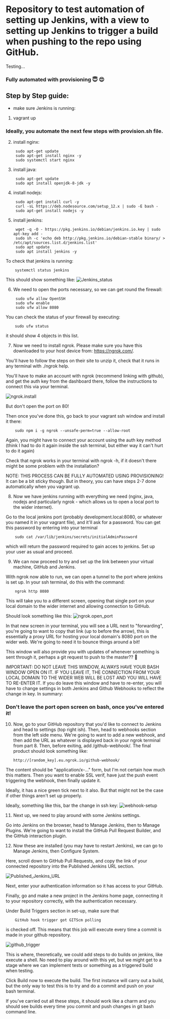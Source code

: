 # Repository to test automation of setting up Jenkins, with a view to setting up Jenkins to trigger a build when pushing to the repo using GitHub.

Testing...

### Fully automated with provisioning :innocent: :heart_eyes:

## Step by Step guide:

- make sure Jenkins is running:
1. vagrant up

### Ideally, you automate the next few steps with provision.sh file.
2. install nginx:

        sudo apt-get update
        sudo apt-get install nginx -y
        sudo systemctl start nginx

3. install java:

        sudo apt-get update
        sudo apt install openjdk-8-jdk -y

4. install nodejs:

        sudo apt-get install curl -y
        curl -sL https://deb.nodesource.com/setup_12.x | sudo -E bash -
        sudo apt-get install nodejs -y

5. install jenkins:

        wget -q -O - https://pkg.jenkins.io/debian/jenkins.io.key | sudo apt-key add -
        sudo sh -c 'echo deb http://pkg.jenkins.io/debian-stable binary/ > /etc/apt/sources.list.d/jenkins.list'
        sudo apt update
        sudo apt install jenkins -y

To check that jenkins is running:

        systemctl status jenkins

This should show something like:
![Jenkins_status](https://miro.medium.com/max/919/1*sLQs1alHydHfGDehavl83w.png)

6. We need to open the ports necessary, so we can get round the firewall:

        sudo ufw allow OpenSSH
        sudo ufw enable
        sudo ufw allow 8080

You can check the status of your firewall by executing:

        sudo ufw status

it should show 4 objects in this list.

7. Now we need to install ngrok. Please make sure you have this downloaded to your host device from: https://ngrok.com/.

You'll have to follow the steps on their site to unzip it, check that it runs in any terminal with ./ngrok help.

You'll have to make an account with ngrok (recommend linking with github), and get the auth key from the dashboard there, follow the instructions to connect this via your terminal.

![ngrok.install](https://miro.medium.com/max/835/1*l7XNHpi0hDEYhnv301zmzQ.png)

But don't open the port on 80!

Then once you've done this, go back to your vagrant ssh window and install it there:

        sudo npm i -g ngrok --unsafe-perm=true --allow-root

Again, you might have to connect your account using the auth key method (think I had to do it again inside the ssh terminal, but either way it can't hurt to do it again)

Check that ngrok works in your terminal with ngrok -h, if it doesn't there might be some problem with the installation?

NOTE: THIS PROCESS CAN BE FULLY AUTOMATED USING PROVISIONING! It can be a bit sticky though. But in theory, you can have steps 2-7 done automatically when you vagrant up.

8. Now we have jenkins running with everything we need (nginx, java, nodejs and particularly ngrok - which allows us to open a local port to the wider internet).

Go to the local jenkins port (probably development.local:8080, or whatever you named it in your vagrant file), and it'll ask for a password. You can get this password by entering into your terminal

        sudo cat /var/lib/jenkins/secrets/initialAdminPassword

which will return the password required to gain acces to jenkins. Set up your user as usual and proceed.

9. We can now proceed to try and set up the link between your virtual machine, GitHub and Jenkins.

With ngrok now able to run, we can open a tunnel to the port where jenkins is set up. In your ssh terminal, do this with the command:

        ngrok http 8080

This will take you to a different screen, opening that single port on your local domain to the wider internet and allowing connection to GitHub.

Should look something like this:
![ngrok.open_port](https://miro.medium.com/max/910/1*i27GJW-YLn4ik9kN8HKRxw.png)

In that new screen in your terminal, you will see a URL next to "forwarding", you're going to want to copy that link (up to before the arrow), this is essentially a proxy URL for hosting your local domain's 8080 port on the wider web. We're going to need it to bounce things around a bit!

This window will also provide you with updates of whenever something is sent through it, perhaps a git request to push to the master?? :taco:

IMPORTANT: DO NOT LEAVE THIS WINDOW, ALWAYS HAVE YOUR BASH WINDOW OPEN ON IT. IF YOU LEAVE IT, THE CONNECTION FROM YOUR LOCAL DOMAIN TO THE WIDER WEB WILL BE LOST AND YOU WILL HAVE TO RE-ENTER IT. If you do leave this window and have to re-enter, you will have to change settings in both Jenkins and Github Webhooks to reflect the change in key. In summary:

### Don't leave the port open screen on bash, once you've entered it!

10. Now, go to your GitHub repository that you'd like to connect to Jenkins and head to settings (top right ish). Then, head to webhooks section from the left side menu. We're going to want to add a new webhook, and then add the URL as whatever is displayed back in your ngrok terminal from part 8. Then, before exiting, add /github-webhook/. The final product should look something like:

        http://[random_key].eu.ngrok.io/github-webhook/

The content should be "application/x-..." form, but I'm not certain how much this matters. Then you want to enable SSL verif, have just the push event triggering the webhook, then finally update it.

Ideally, it has a nice green tick next to it also. But that might not be the case if other things aren't set up properly.

Ideally, something like this, bar the change in ssh key:
![webhook-setup](https://miro.medium.com/max/674/1*LBgybSiwTY-umPSJ7fvDBA.png)

11. Next up, we need to play around with some Jenkins settings.

Go into Jenkins on the browser, head to Manage Jenkins, then to Manage Plugins. We're going to want to install the GitHub Pull Request Builder, and the GitHub interaction plugin.

12. Now these are installed (you may have to restart Jenkins), we can go to Manage Jenkins, then Configure System.

Here, scroll down to GitHub Pull Requests, and copy the link of your connected repository into the Published Jenkins URL section.

![Published_Jenkins_URL](https://slathia15472244374.files.wordpress.com/2018/10/31.png?resize=810%2C455)

Next, enter your authentication information so it has access to your GitHub.

Finally, go and make a new project in the Jenkins home page, connecting it to your repository correctly, with the authentication necessary.

Under Build Triggers section in set-up, make sure that

        GitHub hook trigger got GITScm polling

is checked off. This means that this job will execute every time a commit is made in your github repository.

![github_trigger](https://slathia15472244374.files.wordpress.com/2018/10/14.png?resize=810%2C455)

This is where, theoretically, we could add steps to do builds on jenkins, like execute a shell. No need to play around with this yet, but we might get to a stage where we can implement tests or something as a triggered build when testing.

Click Build now to execute the build. The first instance will carry out a build, but the only way to test this is to try and do a commit and push on your bash terminal.

If you've carried out all these steps, it should work like a charm and you should see builds every time you commit and push changes in git bash command line.

